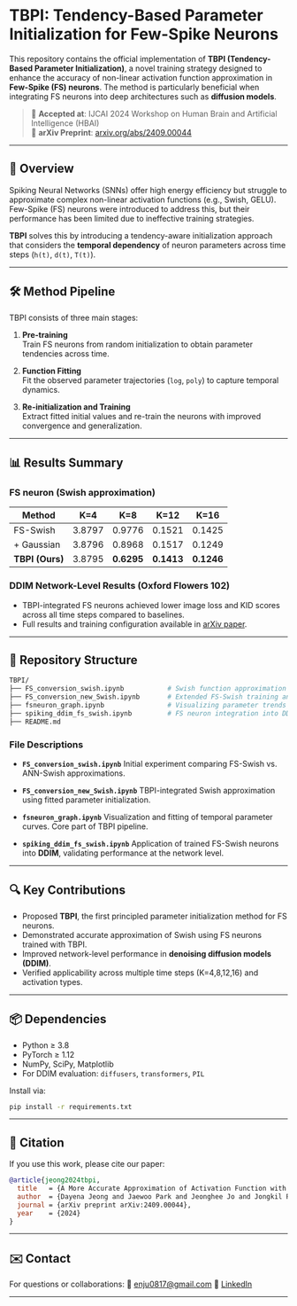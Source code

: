 # TBPI: Tendency-Based Parameter Initialization for Few-Spike Neurons

This repository contains the official implementation of **TBPI (Tendency-Based Parameter Initialization)**, a novel training strategy designed to enhance the accuracy of non-linear activation function approximation in **Few-Spike (FS) neurons**. The method is particularly beneficial when integrating FS neurons into deep architectures such as **diffusion models**.

> 📌 **Accepted at**: IJCAI 2024 Workshop on Human Brain and Artificial Intelligence (HBAI)  
> 📄 **arXiv Preprint**: [arxiv.org/abs/2409.00044](https://arxiv.org/abs/2409.00044)

---

## 🧠 Overview

Spiking Neural Networks (SNNs) offer high energy efficiency but struggle to approximate complex non-linear activation functions (e.g., Swish, GELU). Few-Spike (FS) neurons were introduced to address this, but their performance has been limited due to ineffective training strategies.

**TBPI** solves this by introducing a tendency-aware initialization approach that considers the **temporal dependency** of neuron parameters across time steps (`h(t)`, `d(t)`, `T(t)`).

---

## 🛠️ Method Pipeline

TBPI consists of three main stages:

1. **Pre-training**  
   Train FS neurons from random initialization to obtain parameter tendencies across time.

2. **Function Fitting**  
   Fit the observed parameter trajectories (`log`, `poly`) to capture temporal dynamics.

3. **Re-initialization and Training**  
   Extract fitted initial values and re-train the neurons with improved convergence and generalization.

---

## 📊 Results Summary

### FS neuron (Swish approximation)
| Method        | K=4     | K=8     | K=12    | K=16    |
|---------------|---------|---------|---------|---------|
| FS-Swish      | 3.8797  | 0.9776  | 0.1521  | 0.1425  |
| + Gaussian    | 3.8796  | 0.8968  | 0.1517  | 0.1249  |
| **TBPI (Ours)**| 3.8795  | **0.6295**  | **0.1413**  | **0.1246**  |

### DDIM Network-Level Results (Oxford Flowers 102)
- TBPI-integrated FS neurons achieved lower image loss and KID scores across all time steps compared to baselines.
- Full results and training configuration available in [arXiv paper](https://arxiv.org/abs/2409.00044).

---

## 📁 Repository Structure

```bash
TBPI/
├── FS_conversion_swish.ipynb           # Swish function approximation using FS neurons
├── FS_conversion_new_Swish.ipynb       # Extended FS-Swish training and logging
├── fsneuron_graph.ipynb                # Visualizing parameter trends (h(t), d(t), T(t)) and function fitting
├── spiking_ddim_fs_swish.ipynb         # FS neuron integration into DDIM and network-level training
├── README.md
````

### File Descriptions

* **`FS_conversion_swish.ipynb`**
  Initial experiment comparing FS-Swish vs. ANN-Swish approximations.

* **`FS_conversion_new_Swish.ipynb`**
  TBPI-integrated Swish approximation using fitted parameter initialization.

* **`fsneuron_graph.ipynb`**
  Visualization and fitting of temporal parameter curves. Core part of TBPI pipeline.

* **`spiking_ddim_fs_swish.ipynb`**
  Application of trained FS-Swish neurons into **DDIM**, validating performance at the network level.

---

## 🔍 Key Contributions

* Proposed **TBPI**, the first principled parameter initialization method for FS neurons.
* Demonstrated accurate approximation of Swish using FS neurons trained with TBPI.
* Improved network-level performance in **denoising diffusion models (DDIM)**.
* Verified applicability across multiple time steps (K=4,8,12,16) and activation types.

---

## 📦 Dependencies

* Python ≥ 3.8
* PyTorch ≥ 1.12
* NumPy, SciPy, Matplotlib
* For DDIM evaluation: `diffusers`, `transformers`, `PIL`

Install via:

```bash
pip install -r requirements.txt
```

---

## 📌 Citation

If you use this work, please cite our paper:

```bibtex
@article{jeong2024tbpi,
  title   = {A More Accurate Approximation of Activation Function with Few-Spike Neurons},
  author  = {Dayena Jeong and Jaewoo Park and Jeonghee Jo and Jongkil Park and Jaewook Kim and Hyun Jae Jang and Suyoun Lee and Seongsik Park},
  journal = {arXiv preprint arXiv:2409.00044},
  year    = {2024}
}
```

---

## ✉️ Contact

For questions or collaborations:
📧 [enju0817@gmail.com](mailto:enju0817@gmail.com)
🔗 [LinkedIn](https://www.linkedin.com/in/dayena-jeong)

---



